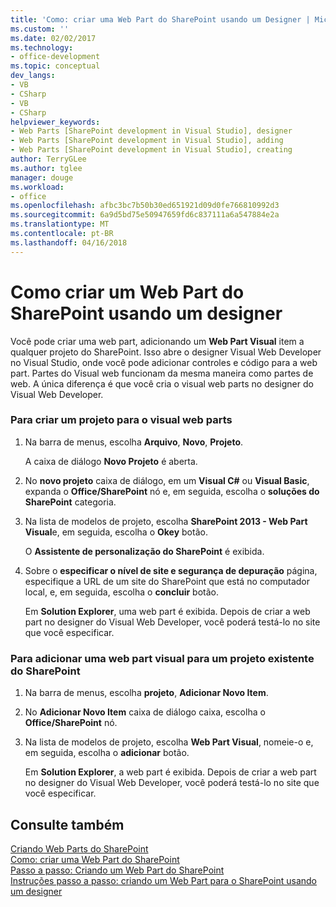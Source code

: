 ```yaml
---
title: 'Como: criar uma Web Part do SharePoint usando um Designer | Microsoft Docs'
ms.custom: ''
ms.date: 02/02/2017
ms.technology:
- office-development
ms.topic: conceptual
dev_langs:
- VB
- CSharp
- VB
- CSharp
helpviewer_keywords:
- Web Parts [SharePoint development in Visual Studio], designer
- Web Parts [SharePoint development in Visual Studio], adding
- Web Parts [SharePoint development in Visual Studio], creating
author: TerryGLee
ms.author: tglee
manager: douge
ms.workload:
- office
ms.openlocfilehash: afbc3bc7b50b30ed651921d09d0fe766810992d3
ms.sourcegitcommit: 6a9d5bd75e50947659fd6c837111a6a547884e2a
ms.translationtype: MT
ms.contentlocale: pt-BR
ms.lasthandoff: 04/16/2018
---
```

# <a name="how-to-create-a-sharepoint-web-part-by-using-a-designer"></a>Como criar um Web Part do SharePoint usando um designer
  Você pode criar uma web part, adicionando um **Web Part Visual** item a qualquer projeto do SharePoint. Isso abre o designer Visual Web Developer no Visual Studio, onde você pode adicionar controles e código para a web part. Partes do Visual web funcionam da mesma maneira como partes de web. A única diferença é que você cria o visual web parts no designer do Visual Web Developer.  
  
### <a name="to-create-a-project-for-visual-web-parts"></a>Para criar um projeto para o visual web parts  
  
1.  Na barra de menus, escolha **Arquivo**, **Novo**, **Projeto**.  
  
     A caixa de diálogo **Novo Projeto** é aberta.  
  
2.  No **novo projeto** caixa de diálogo, em um **Visual C#** ou **Visual Basic**, expanda o **Office/SharePoint** nó e, em seguida, escolha o **soluções do SharePoint** categoria.  
  
3.  Na lista de modelos de projeto, escolha **SharePoint 2013 - Web Part Visual**e, em seguida, escolha o **Okey** botão.  
  
     O **Assistente de personalização do SharePoint** é exibida.  
  
4.  Sobre o **especificar o nível de site e segurança de depuração** página, especifique a URL de um site do SharePoint que está no computador local, e, em seguida, escolha o **concluir** botão.  
  
     Em **Solution Explorer**, uma web part é exibida. Depois de criar a web part no designer do Visual Web Developer, você poderá testá-lo no site que você especificar.  
  
### <a name="to-add-a-visual-web-part-to-an-existing-sharepoint-project"></a>Para adicionar uma web part visual para um projeto existente do SharePoint  
  
1.  Na barra de menus, escolha **projeto**, **Adicionar Novo Item**.  
  
2.  No **Adicionar Novo Item** caixa de diálogo caixa, escolha o **Office/SharePoint** nó.  
  
3.  Na lista de modelos de projeto, escolha **Web Part Visual**, nomeie-o e, em seguida, escolha o **adicionar** botão.  
  
     Em **Solution Explorer**, a web part é exibida. Depois de criar a web part no designer do Visual Web Developer, você poderá testá-lo no site que você especificar.  
  
## <a name="see-also"></a>Consulte também  
 [Criando Web Parts do SharePoint](../sharepoint/creating-web-parts-for-sharepoint.md)   
 [Como: criar uma Web Part do SharePoint](../sharepoint/how-to-create-a-sharepoint-web-part.md)   
 [Passo a passo: Criando um Web Part do SharePoint](../sharepoint/walkthrough-creating-a-web-part-for-sharepoint.md)   
 [Instruções passo a passo: criando um Web Part para o SharePoint usando um designer](../sharepoint/walkthrough-creating-a-web-part-for-sharepoint-by-using-a-designer.md)  
  
  